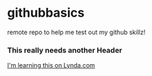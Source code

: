 # githubbasics
remote repo to help me test out my github skillz!

### This really needs another Header

[I'm learning this on Lynda.com](http://lynda.com)
